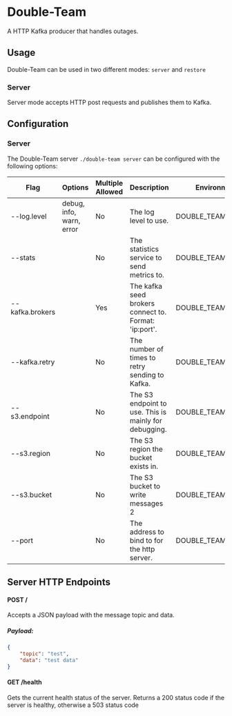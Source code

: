 # Double-Team

A HTTP Kafka producer that handles outages.

## Usage

Double-Team can be used in two different modes: `server` and `restore`

### Server

Server mode accepts HTTP post requests and publishes them to Kafka.

## Configuration

### Server
The Double-Team server `./double-team server` can be configured with the following options:

| Flag | Options | Multiple Allowed | Description | Environment Variable |
| ---- | ------- | ---------------- | ----------- | -------------------- |
| --log.level | debug, info, warn, error | No | The log level to use. | DOUBLE_TEAM_LOG_LEVEL |
| --stats | | No | The statistics service to send metrics to. | DOUBLE_TEAM_STATS |
| --kafka.brokers | | Yes | The kafka seed brokers connect to. Format: 'ip:port'. | DOUBLE_TEAM_KAFKA_BROKERS |
| --kafka.retry | | No | The number of times to retry sending to Kafka. | DOUBLE_TEAM_KAFKA_RETRY |
| --s3.endpoint | | No | The S3 endpoint to use. This is mainly for debugging. | DOUBLE_TEAM_S3_ENDPOINT |
| --s3.region | | No | The S3 region the bucket exists in. | DOUBLE_TEAM_S3_REGION |
| --s3.bucket | | No | The S3 bucket to write messages 2 | DOUBLE_TEAM_S3_BUCKET |
| --port | | No | The address to bind to for the http server. | DOUBLE_TEAM_PORT |

## Server HTTP Endpoints

#### POST /

Accepts a JSON payload with the message topic and data.

##### Payload:
```json
{
	"topic": "test",
	"data": "test data"
}
```

#### GET /health

Gets the current health status of the server. Returns a 200 status code if the server is healthy, otherwise a 503 status code
